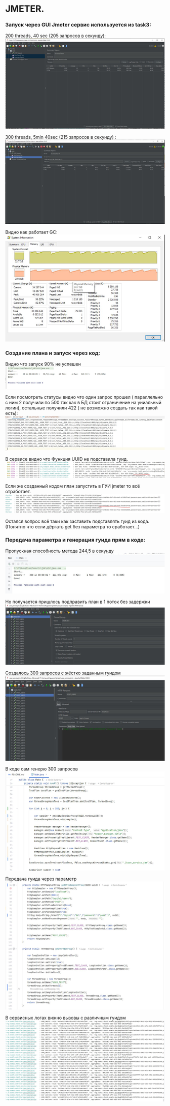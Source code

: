 # JMETER.

### Запуск через GUI Jmeter сервис используется из task3:
200 threads, 40 sec (205 запросов в секунду):
![j1.JPG](res/j1.JPG)

300 threads, 5min 40sec (215 запросов в секунду) :
![j300.JPG](res/j300.JPG)

Видно как работает GC:
![gc.JPG](res/gc.JPG)

### Создание плана и запуск через код:
Видно что запуск 90% не успешен
![code_1.JPG](res/code_1.JPG)

Если посмотреть статусы видно что один запрос прошел ( параллельно с ним 2 получили по 500 так как в БД стоит ограничение на униальный логин), остальные получили 422 ( не возможно создать так как такой есть):
![code_2.JPG](res/code_2.JPG)

В сервисе видно что Функция UUID не подставила гуид.
![code_3.JPG](res/code_3.JPG)

Если же созданный кодом план запустить в ГУИ jmeter то всё отработает.
![code_jm.JPG](res/code_jm.JPG)

Остался вопрос всё таки как заставить подставлять гуид из кода. (Понятно что если дёргать get без параметра то сработает...)

### Передача параметра и генерация гуида прям в коде:

Пропускная способность метода 244,5 в секунду
![j2_1.JPG](res/j2_1.JPG)

Но получается пришлось подправить план в 1 поток без задержки
![j2_2.JPG](res/j2_2.JPG)

Создалось 300 запросов с жёстко заданным гуидом
![j2_3.JPG](res/j2_3.JPG)

В коде сам генерю 300 запросов
![j2_4.JPG](res/j2_4.JPG)

Передача гуида через параметр
![j2_5.JPG](res/j2_5.JPG)

В сервисных логах вижно вызовы с различным гуидом
![j2_6.JPG](res/j2_6.JPG)

